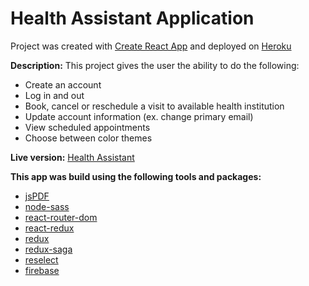 # Health Assistant Application
Project was created with [Create React App](https://github.com/facebook/create-react-app) and deployed on [Heroku](https://www.heroku.com/)


 **Description:**
 This project gives the user the ability to do the following:
 
 - Create an account
 - Log in and out
 - Book, cancel or reschedule a visit to available health institution 
 - Update account information (ex. change primary email)
 - View scheduled appointments
 - Choose between color themes

**Live version:** [Health Assistant](https://health-assistant-live1.herokuapp.com/)

 **This app was build using the following tools and packages:**
 

 - [jsPDF](https://github.com/MrRio/jsPDF)
 - [node-sass](https://github.com/sass/node-sass)
 - [react-router-dom](https://github.com/ReactTraining/react-router)
 - [react-redux](https://github.com/reduxjs/react-redux)
 - [redux](https://github.com/reduxjs/redux)
 - [redux-saga](https://github.com/redux-saga/redux-saga/tree/master/packages/core)
 - [reselect](https://github.com/reduxjs/reselect)
 - [firebase](https://github.com/firebase/firebase-js-sdk)